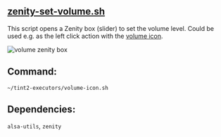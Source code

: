 ## [zenity-set-volume.sh](https://github.com/nwg-piotr/tint2-executors/blob/master/zenity-set-volume.sh)

This script opens a Zenity box (slider) to set the volume level. Could be used e.g. as the left click action with the [volume icon](https://github.com/nwg-piotr/tint2-executors/wiki/Volume-icon).

![volume zenity box](http://nwg.pl/wiki-tint2-executors/zenity-set-volume.png)

## Command:

`~/tint2-executors/volume-icon.sh`

## Dependencies:

`alsa-utils`, `zenity`